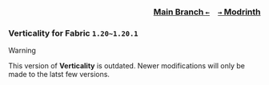 ### <p align=right>[Main Branch `←`](https://github.com/KrLite/Verticality)&emsp;[`→` Modrinth](https://modrinth.com/mod/verticality)</p>

### Verticality for Fabric `1.20~1.20.1`

> [!WARNING]
> This version of **Verticality** is outdated. Newer modifications will only be made to the latst few versions.
